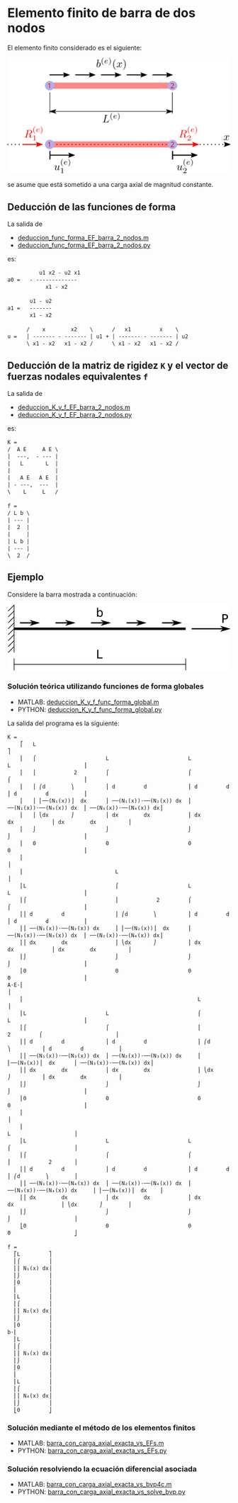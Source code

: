 # Elemento finito de barra de dos nodos

El elemento finito considerado es el siguiente:

![EF_barra_2_nodos.svg](EF_barra_2_nodos.svg)

se asume que está sometido a una carga axial de magnitud constante.

## Deducción de las funciones de forma

La salida de 
* [deduccion_func_forma_EF_barra_2_nodos.m](deduccion_func_forma_EF_barra_2_nodos.m)
* [deduccion_func_forma_EF_barra_2_nodos.py](deduccion_func_forma_EF_barra_2_nodos.py)

es:
```
          u1 x2 - u2 x1
a0 =   - -------------
            x1 - x2

       u1 - u2
a1 =   -------
       x1 - x2

      /    x        x2    \      /   x1         x    \
u =   | ------- - ------- | u1 + | ------- - ------- | u2
      \ x1 - x2   x1 - x2 /      \ x1 - x2   x1 - x2 /
```

## Deducción de la matriz de rigidez `K` y el vector de fuerzas nodales equivalentes `f`
La salida de 
* [deduccion_K_y_f_EF_barra_2_nodos.m](deduccion_K_y_f_EF_barra_2_nodos.m)
* [deduccion_K_y_f_EF_barra_2_nodos.py](deduccion_K_y_f_EF_barra_2_nodos.py)

es:
```
K = 
/  A E     A E \
|  ---,  - --- |
|   L       L  |
|              |
|   A E   A E  |
| - ---,  ---  |
\    L     L   /

f = 
/ L b \
| --- |
|  2  |
|     |
| L b |
| --- |
\  2  /
```

## Ejemplo
Considere la barra mostrada a continuación:

![barra_con_carga_axial.svg](barra_con_carga_axial.svg)

### Solución teórica utilizando funciones de forma globales
* MATLAB: [deduccion_K_y_f_func_forma_global.m](deduccion_K_y_f_func_forma_global.m)
* PYTHON: [deduccion_K_y_f_func_forma_global.py](deduccion_K_y_f_func_forma_global.py)

La salida del programa es la siguiente:
```
K = 
    ⎡   L                                                                                                  ⎤
    ⎢   ⌠                      L                         L                         L                       ⎥
    ⎢   ⎮            2         ⌠                         ⌠                         ⌠                       ⎥
    ⎢   ⎮ ⎛d        ⎞          ⎮ d         d             ⎮ d         d             ⎮ d         d           ⎥
    ⎢   ⎮ ⎜──(N₁(x))⎟  dx      ⎮ ──(N₁(x))⋅──(N₂(x)) dx  ⎮ ──(N₁(x))⋅──(N₃(x)) dx  ⎮ ──(N₁(x))⋅──(N₄(x)) dx⎥
    ⎢   ⎮ ⎝dx       ⎠          ⎮ dx        dx            ⎮ dx        dx            ⎮ dx        dx          ⎥
    ⎢   ⌡                      ⌡                         ⌡                         ⌡                       ⎥
    ⎢   0                      0                         0                         0                       ⎥
    ⎢                                                                                                      ⎥
    ⎢                             L                                                                        ⎥
    ⎢L                            ⌠                      L                         L                       ⎥
    ⎢⌠                            ⎮            2         ⌠                         ⌠                       ⎥
    ⎢⎮ d         d                ⎮ ⎛d        ⎞          ⎮ d         d             ⎮ d         d           ⎥
    ⎢⎮ ──(N₁(x))⋅──(N₂(x)) dx     ⎮ ⎜──(N₂(x))⎟  dx      ⎮ ──(N₂(x))⋅──(N₃(x)) dx  ⎮ ──(N₂(x))⋅──(N₄(x)) dx⎥
    ⎢⎮ dx        dx               ⎮ ⎝dx       ⎠          ⎮ dx        dx            ⎮ dx        dx          ⎥
    ⎢⌡                            ⌡                      ⌡                         ⌡                       ⎥
    ⎢0                            0                      0                         0                       ⎥
A⋅E⋅⎢                                                                                                      ⎥
    ⎢                                                       L                                              ⎥
    ⎢L                         L                            ⌠                      L                       ⎥
    ⎢⌠                         ⌠                            ⎮            2         ⌠                       ⎥
    ⎢⎮ d         d             ⎮ d         d                ⎮ ⎛d        ⎞          ⎮ d         d           ⎥
    ⎢⎮ ──(N₁(x))⋅──(N₃(x)) dx  ⎮ ──(N₂(x))⋅──(N₃(x)) dx     ⎮ ⎜──(N₃(x))⎟  dx      ⎮ ──(N₃(x))⋅──(N₄(x)) dx⎥
    ⎢⎮ dx        dx            ⎮ dx        dx               ⎮ ⎝dx       ⎠          ⎮ dx        dx          ⎥
    ⎢⌡                         ⌡                            ⌡                      ⌡                       ⎥
    ⎢0                         0                            0                      0                       ⎥
    ⎢                                                                                                      ⎥
    ⎢                                                                                 L                    ⎥
    ⎢L                         L                         L                            ⌠                    ⎥
    ⎢⌠                         ⌠                         ⌠                            ⎮            2       ⎥
    ⎢⎮ d         d             ⎮ d         d             ⎮ d         d                ⎮ ⎛d        ⎞        ⎥
    ⎢⎮ ──(N₁(x))⋅──(N₄(x)) dx  ⎮ ──(N₂(x))⋅──(N₄(x)) dx  ⎮ ──(N₃(x))⋅──(N₄(x)) dx     ⎮ ⎜──(N₄(x))⎟  dx    ⎥
    ⎢⎮ dx        dx            ⎮ dx        dx            ⎮ dx        dx               ⎮ ⎝dx       ⎠        ⎥
    ⎢⌡                         ⌡                         ⌡                            ⌡                    ⎥
    ⎣0                         0                         0                            0                    ⎦

f = 
  ⎡L         ⎤
  ⎢⌠         ⎥
  ⎢⎮ N₁(x) dx⎥
  ⎢⌡         ⎥
  ⎢0         ⎥
  ⎢          ⎥
  ⎢L         ⎥
  ⎢⌠         ⎥
  ⎢⎮ N₂(x) dx⎥
  ⎢⌡         ⎥
  ⎢0         ⎥
b⋅⎢          ⎥
  ⎢L         ⎥
  ⎢⌠         ⎥
  ⎢⎮ N₃(x) dx⎥
  ⎢⌡         ⎥
  ⎢0         ⎥
  ⎢          ⎥
  ⎢L         ⎥
  ⎢⌠         ⎥
  ⎢⎮ N₄(x) dx⎥
  ⎢⌡         ⎥
  ⎣0         ⎦

```

### Solución mediante el método de los elementos finitos
* MATLAB: [barra_con_carga_axial_exacta_vs_EFs.m](barra_con_carga_axial_exacta_vs_EFs.m)
* PYTHON: [barra_con_carga_axial_exacta_vs_EFs.py](barra_con_carga_axial_exacta_vs_EFs.py)

### Solución resolviendo la ecuación diferencial asociada
* MATLAB: [barra_con_carga_axial_exacta_vs_bvp4c.m](barra_con_carga_axial_exacta_vs_bvp4c.m)
* PYTHON: [barra_con_carga_axial_exacta_vs_solve_bvp.py](barra_con_carga_axial_exacta_vs_solve_bvp.py)
